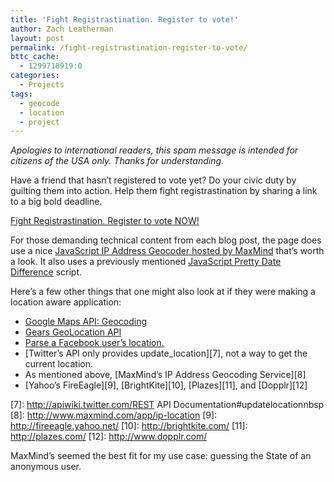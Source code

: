```yaml
---
title: 'Fight Registrastination. Register to vote!'
author: Zach Leatherman
layout: post
permalink: /fight-registrastination-register-to-vote/
bttc_cache:
  - 1299718919:0
categories:
  - Projects
tags:
  - geocode
  - location
  - project
---
```


*Apologies to international readers, this spam message is intended for citizens of the USA only. Thanks for understanding.*

Have a friend that hasn’t registered to vote yet? Do your civic duty by guilting them into action. Help them fight registrastination by sharing a link to a big bold deadline.

[Fight Registrastination. Register to vote NOW!][1]

 [1]: http://www.zachleat.com/registrastination/

For those demanding technical content from each blog post, the page does use a nice [JavaScript IP Address Geocoder hosted by MaxMind][2] that’s worth a look. It also uses a previously mentioned [JavaScript Pretty Date Difference][3] script.

 [2]: http://www.maxmind.com/app/javascript_city
 [3]: http://www.zachleat.com/web/2008/03/23/yet-another-pretty-date-javascript/

Here’s a few other things that one might also look at if they were making a location aware application:

*   [Google Maps API: Geocoding][4]
*   [Gears GeoLocation API][5]
*   [Parse a Facebook user’s location.][6]
*   [Twitter’s API only provides update_location][7], not a way to get the current location.
*   As mentioned above, [MaxMind’s IP Address Geocoding Service][8]
*   [Yahoo’s FireEagle][9], [BrightKite][10], [Plazes][11], and [Dopplr][12]

 [4]: http://code.google.com/apis/maps/documentation/services.html#Geocoding
 [5]: http://code.google.com/p/gears/wiki/GeolocationAPI
 [6]: http://wiki.developers.facebook.com/index.php/Users.getInfo
 [7]: http://apiwiki.twitter.com/REST API Documentation#updatelocationnbsp
 [8]: http://www.maxmind.com/app/ip-location
 [9]: http://fireeagle.yahoo.net/
 [10]: http://brightkite.com/
 [11]: http://plazes.com/
 [12]: http://www.dopplr.com/

MaxMind’s seemed the best fit for my use case: guessing the State of an anonymous user.